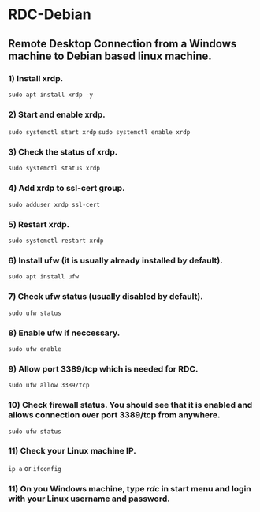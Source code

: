 # RDC-Debian
## Remote Desktop Connection from a Windows machine to Debian based linux machine.

### 1) Install xrdp.
`sudo apt install xrdp -y`

### 2) Start and enable xrdp.
`sudo systemctl start xrdp`
`sudo systemctl enable xrdp`

### 3) Check the status of xrdp.
`sudo systemctl status xrdp`

### 4) Add xrdp to ssl-cert group.
`sudo adduser xrdp ssl-cert`

### 5) Restart xrdp.
`sudo systemctl restart xrdp`

### 6) Install ufw (it is usually already installed by default).
`sudo apt install ufw`

### 7) Check ufw status (usually disabled by default).
`sudo ufw status`

### 8) Enable ufw if neccessary.
`sudo ufw enable`

### 9) Allow port 3389/tcp which is needed for RDC.
`sudo ufw allow 3389/tcp`

### 10) Check firewall status. You should see that it is enabled and allows connection over port 3389/tcp from anywhere.
`sudo ufw status`

### 11) Check your Linux machine IP.
`ip a`
or
`ifconfig`

### 11) On you Windows machine, type _rdc_ in start menu and login with your Linux username and password. 
